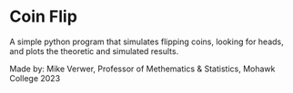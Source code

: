 # Coin Flip
A simple python program that simulates flipping coins, looking for heads, and plots the theoretic and simulated results.

Made by: Mike Verwer, Professor of Methematics & Statistics, Mohawk College
2023
